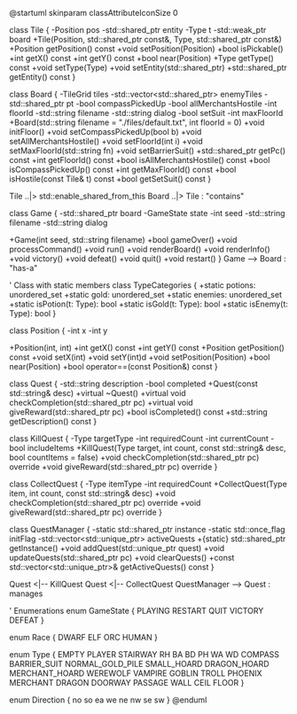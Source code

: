 @startuml
skinparam classAttributeIconSize 0

class Tile {
  -Position pos
  -std::shared_ptr<Entity> entity
  -Type t
  -std::weak_ptr<Board> board
  +Tile(Position, std::shared_ptr<Entity> const&, Type, std::shared_ptr<Board> const&)
  +Position getPosition() const
  +void setPosition(Position)
  +bool isPickable()
  +int getX() const
  +int getY() const
  +bool near(Position)
  +Type getType() const
  +void setType(Type)
  +void setEntity(std::shared_ptr<Entity>)
  +std::shared_ptr<Entity> getEntity() const
}

class Board {
  -TileGrid tiles
  -std::vector<std::shared_ptr<Tile>> enemyTiles
  -std::shared_ptr<Tile> pt
  -bool compassPickedUp
  -bool allMerchantsHostile
  -int floorId
  -std::string filename
  -std::string dialog
  -bool setSuit
  -int maxFloorId
  +Board(std::string filename = "./files/default.txt", int floorId = 0)
  +void initFloor()
  +void setCompassPickedUp(bool b)
  +void setAllMerchantsHostile()
  +void setFloorId(int i)
  +void setMaxFloorId(std::string fn)
  +void setBarrierSuit()
  +std::shared_ptr<Tile> getPc() const
  +int getFloorId() const
  +bool isAllMerchantsHostile() const
  +bool isCompassPickedUp() const
  +int getMaxFloorId() const
  +bool isHostile(const Tile& t) const
  +bool getSetSuit() const
}

Tile ..|> std::enable_shared_from_this<Board>
Board ..|> Tile : "contains"


class Game {
  -std::shared_ptr<Board> board
  -GameState state
  -int seed
  -std::string filename
  -std::string dialog
  
  +Game(int seed, std::string filename)
  +bool gameOver()
  +void processCommand()
  +void run()
  +void renderBoard()
  +void renderInfo()
  +void victory()
  +void defeat()
  +void quit()
  +void restart()
}
Game --> Board : "has-a"

' Class with static members
class TypeCategories {
    +static potions: unordered_set<Type>
    +static gold: unordered_set<Type>
    +static enemies: unordered_set<Type>
    +static isPotion(t: Type): bool
    +static isGold(t: Type): bool
    +static isEnemy(t: Type): bool
}



class Position {
  -int x
  -int y
  
  +Position(int, int)
  +int getX() const
  +int getY() const
  +Position getPosition() const
  +void setX(int)
  +void setY(int)d
  +void setPosition(Position)
  +bool near(Position)
  +bool operator==(const Position&) const
}

class Quest {
  -std::string description
  -bool completed
  +Quest(const std::string& desc)
  +virtual ~Quest()
  +virtual void checkCompletion(std::shared_ptr<PlayerCharacter> pc)
  +virtual void giveReward(std::shared_ptr<PlayerCharacter> pc)
  +bool isCompleted() const
  +std::string getDescription() const
}

class KillQuest {
  -Type targetType
  -int requiredCount
  -int currentCount
  -bool includeItems
  +KillQuest(Type target, int count, const std::string& desc, bool countItems = false)
  +void checkCompletion(std::shared_ptr<PlayerCharacter> pc) override
  +void giveReward(std::shared_ptr<PlayerCharacter> pc) override
}

class CollectQuest {
  -Type itemType
  -int requiredCount
  +CollectQuest(Type item, int count, const std::string& desc)
  +void checkCompletion(std::shared_ptr<PlayerCharacter> pc) override
  +void giveReward(std::shared_ptr<PlayerCharacter> pc) override
}

class QuestManager {
  -static std::shared_ptr<QuestManager> instance
  -static std::once_flag initFlag
  -std::vector<std::unique_ptr<Quest>> activeQuests
  +{static} std::shared_ptr<QuestManager> getInstance()
  +void addQuest(std::unique_ptr<Quest> quest)
  +void updateQuests(std::shared_ptr<PlayerCharacter> pc)
  +void clearQuests()
  +const std::vector<std::unique_ptr<Quest>>& getActiveQuests() const
}

Quest <|-- KillQuest
Quest <|-- CollectQuest
QuestManager --> Quest : manages


' Enumerations
enum GameState {
    PLAYING
    RESTART
    QUIT
    VICTORY
    DEFEAT
}

enum Race {
    DWARF
    ELF
    ORC
    HUMAN
}

enum Type {
    EMPTY
    PLAYER
    STAIRWAY
    RH
    BA
    BD
    PH
    WA
    WD
    COMPASS
    BARRIER_SUIT
    NORMAL_GOLD_PILE
    SMALL_HOARD
    DRAGON_HOARD
    MERCHANT_HOARD
    WEREWOLF
    VAMPIRE
    GOBLIN
    TROLL
    PHOENIX
    MERCHANT
    DRAGON
    DOORWAY
    PASSAGE
    WALL
    CEIL
    FLOOR
}

enum Direction {
    no
    so
    ea
    we
    ne
    nw
    se
    sw
}
@enduml
